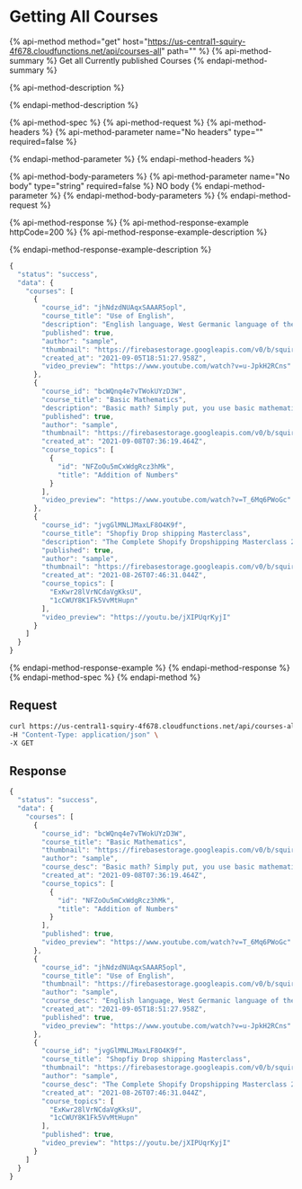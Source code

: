 # Getting All Courses

{% api-method method="get" host="https://us-central1-squiry-4f678.cloudfunctions.net/api/courses-all" path="" %}
{% api-method-summary %}
Get all Currently published Courses
{% endapi-method-summary %}

{% api-method-description %}

{% endapi-method-description %}

{% api-method-spec %}
{% api-method-request %}
{% api-method-headers %}
{% api-method-parameter name="No headers" type="" required=false %}

{% endapi-method-parameter %}
{% endapi-method-headers %}

{% api-method-body-parameters %}
{% api-method-parameter name="No body" type="string" required=false %}
NO body
{% endapi-method-parameter %}
{% endapi-method-body-parameters %}
{% endapi-method-request %}

{% api-method-response %}
{% api-method-response-example httpCode=200 %}
{% api-method-response-example-description %}

{% endapi-method-response-example-description %}

```javascript
{
  "status": "success",
  "data": {
    "courses": [
      {
        "course_id": "jhNdzdNUAqxSAAAR5opl",
        "course_title": "Use of English",
        "description": "English language, West Germanic language of the Indo-European language family that is closely related to the Frisian, German, and Dutch (in Belgium called Flemish) languages. English originated in England and is the dominant language of the United States, the United Kingdom, Canada, Australia, Ireland, New Zealand, and various island nations in the Caribbean Sea and the Pacific Ocean.",
        "published": true,
        "author": "sample",
        "thumbnail": "https://firebasestorage.googleapis.com/v0/b/squiry-4f678.appspot.com/o/english.png?alt=media",
        "created_at": "2021-09-05T18:51:27.958Z",
        "video_preview": "https://www.youtube.com/watch?v=u-JpkH2RCns"
      },
      {
        "course_id": "bcWQnq4e7vTWokUYzD3W",
        "course_title": "Basic Mathematics",
        "description": "Basic math? Simply put, you use basic mathematics almost every day of your life. You use it at home, on the job, or when you go to school. See what basic math looks like with our representation below.\nAt home, you may for instance have a budget to help manage your income and probably put some money aside. If your monthly income is 1000 dollars, 50% may go to your rent or mortgage;\n\n20% may go to food, clothing, gas, and other utilities; 20% may be used for personal items, gift",
        "published": true,
        "author": "sample",
        "thumbnail": "https://firebasestorage.googleapis.com/v0/b/squiry-4f678.appspot.com/o/mathematics.png?alt=media",
        "created_at": "2021-09-08T07:36:19.464Z",
        "course_topics": [
          {
            "id": "NFZoOu5mCxWdgRcz3hMk",
            "title": "Addition of Numbers"
          }
        ],
        "video_preview": "https://www.youtube.com/watch?v=T_6Mq6PWoGc"
      },
      {
        "course_id": "jvgGlMNLJMaxLF8O4K9f",
        "course_title": "Shopfiy Drop shipping Masterclass",
        "description": "The Complete Shopify Dropshipping Masterclass 2.0 Is Aimed For Complete Beginners & Can Also Help More Experienced Shopify Dropshipping Owners. In this Course, We'll Take You From Being an Absolute Beginner to Have a Shopify Dropshipping Business Up and Running Within Hours!",
        "published": true,
        "author": "sample",
        "thumbnail": "https://firebasestorage.googleapis.com/v0/b/squiry-4f678.appspot.com/o/Shopify.jpg?alt=media",
        "created_at": "2021-08-26T07:46:31.044Z",
        "course_topics": [
          "ExKwr28lVrNCdaVgKksU",
          "1cCWUY8K1Fk5VvMtHupn"
        ],
        "video_preview": "https://youtu.be/jXIPUqrKyjI"
      }
    ]
  }
}
```

{% endapi-method-response-example %}
{% endapi-method-response %}
{% endapi-method-spec %}
{% endapi-method %}

## Request

```bash
curl https://us-central1-squiry-4f678.cloudfunctions.net/api/courses-all \
-H "Content-Type: application/json" \
-X GET
```

## Response

```javascript
{
  "status": "success",
  "data": {
    "courses": [
      {
        "course_id": "bcWQnq4e7vTWokUYzD3W",
        "course_title": "Basic Mathematics",
        "thumbnail": "https://firebasestorage.googleapis.com/v0/b/squiry-4f678.appspot.com/o/mathematics.png?alt=media",
        "author": "sample",
        "course_desc": "Basic math? Simply put, you use basic mathematics almost every day of your life. You use it at home, on the job, or when you go to school. See what basic math looks like with our representation below.\nAt home, you may for instance have a budget to help manage your income and probably put some money aside. If your monthly income is 1000 dollars, 50% may go to your rent or mortgage;\n\n20% may go to food, clothing, gas, and other utilities; 20% may be used for personal items, gift",
        "created_at": "2021-09-08T07:36:19.464Z",
        "course_topics": [
          {
            "id": "NFZoOu5mCxWdgRcz3hMk",
            "title": "Addition of Numbers"
          }
        ],
        "published": true,
        "video_preview": "https://www.youtube.com/watch?v=T_6Mq6PWoGc"
      },
      {
        "course_id": "jhNdzdNUAqxSAAAR5opl",
        "course_title": "Use of English",
        "thumbnail": "https://firebasestorage.googleapis.com/v0/b/squiry-4f678.appspot.com/o/english.png?alt=media",
        "author": "sample",
        "course_desc": "English language, West Germanic language of the Indo-European language family that is closely related to the Frisian, German, and Dutch (in Belgium called Flemish) languages. English originated in England and is the dominant language of the United States, the United Kingdom, Canada, Australia, Ireland, New Zealand, and various island nations in the Caribbean Sea and the Pacific Ocean.",
        "created_at": "2021-09-05T18:51:27.958Z",
        "published": true,
        "video_preview": "https://www.youtube.com/watch?v=u-JpkH2RCns"
      },
      {
        "course_id": "jvgGlMNLJMaxLF8O4K9f",
        "course_title": "Shopfiy Drop shipping Masterclass",
        "thumbnail": "https://firebasestorage.googleapis.com/v0/b/squiry-4f678.appspot.com/o/Shopify.jpg?alt=media",
        "author": "sample",
        "course_desc": "The Complete Shopify Dropshipping Masterclass 2.0 Is Aimed For Complete Beginners & Can Also Help More Experienced Shopify Dropshipping Owners. In this Course, We'll Take You From Being an Absolute Beginner to Have a Shopify Dropshipping Business Up and Running Within Hours!",
        "created_at": "2021-08-26T07:46:31.044Z",
        "course_topics": [
          "ExKwr28lVrNCdaVgKksU",
          "1cCWUY8K1Fk5VvMtHupn"
        ],
        "published": true,
        "video_preview": "https://youtu.be/jXIPUqrKyjI"
      }
    ]
  }
}
```

